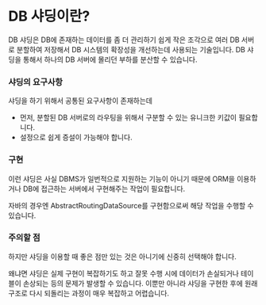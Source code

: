 # DB 샤딩이란?

DB 샤딩은 DB에 존재하는 데이터를 좀 더 관리하기 쉽게 작은 조각으로 여러 DB 서버로 분할하여 저장해서 DB 시스템의 확장성을 개선하는데 사용되는 기술입니다. DB 샤딩을 통해서 하나의 DB 서버에 몰리던 부하를 분산할 수 있습니다.

### 샤딩의 요구사항

샤딩을 하기 위해서 공통된 요구사항이 존재하는데

- 먼저, 분할된 DB 서버로의 라우팅을 위해서 구분할 수 있는 유니크한 키값이 필요합니다.
- 설정으로 쉽게 증설이 가능해야 합니다.

### 구현

이런 샤딩은 사실 DBMS가 일번적으로 지원하는 기능이 아니기 때문에 ORM을 이용하거나 DB에 접근하는 서버에서 구현해주는 작업이 필요합니다.

자바의 경우엔 AbstractRoutingDataSource를 구현함으로써 해당 작업을 수행할 수 있습니다.

### 주의할 점

하지만 샤딩을 이용할 때 좋은 점만 있는 것은 아니기에 신중히 선택해야 합니다.

왜냐면 샤딩은 실제 구현이 복잡하기도 하고 잘못 수행 시에 데이터가 손실되거나 테이블이 손상되는 등의 문제가 발생할 수 있습니다. 이뿐만 아니라 샤딩을 구현한 후에 원래 구조로 다시 되돌리는 과정이 매우 복잡하고 어렵습니다.
